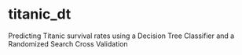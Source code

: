 # titanic_dt
Predicting Titanic survival rates using a Decision Tree Classifier and a Randomized Search Cross Validation
